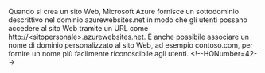 ﻿Quando si crea un sito Web, Microsoft Azure fornisce un sottodominio descrittivo nel dominio azurewebsites.net  in modo che gli utenti possano accedere al sito Web tramite un URL come http://&lt;sitopersonale&gt;.azurewebsites.net. È anche possibile associare un nome di dominio personalizzato al sito Web, ad esempio contoso.com, per fornire un nome più facilmente riconoscibile agli utenti.
\<!--HONumber=42-->
